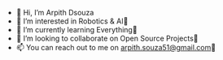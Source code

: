 - 👋 Hi, I’m Arpith Dsouza
- 👀 I’m interested in Robotics & AI🤖
- 🌱 I’m currently learning Everything🤣
- 💞️ I’m looking to collaborate on Open Source Projects👀
- 📫 You can reach out to me on arpith.souza51@gmail.com📧
<!---
arpithsouza24/arpithsouza24 is a ✨ special ✨ repository because its `README.md` (this file) appears on your GitHub profile.
You can click the Preview link to take a look at your changes.
--->
